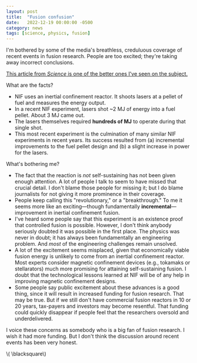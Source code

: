 ```yaml
---
layout: post
title:  "Fusion confusion"
date:   2022-12-19 00:00:00 -0500
category: news 
tags: [science, physics, fusion] 
---
```


I'm bothered by some of the media's breathless, creduluous coverage of recent events in fusion research.
People are too excited; they're taking away incorrect conclusions.

[This article from _Science_ is one of the better ones I've seen on the subject.](https://www.science.org/content/article/historic-explosion-long-sought-fusion-breakthrough)

What are the facts?

* NIF uses an inertial confinement reactor. It shoots lasers at a pellet of fuel and measures the energy output. 
* In a recent NIF experiment, lasers shot ~2 MJ of energy into a fuel pellet. About 3 MJ came out.
* The lasers themselves required **hundreds of MJ** to operate during that single shot.
* This most recent experiment is the culmination of many similar NIF experiments in recent years.
  Its success resulted from (a) incremental improvements to the fuel pellet design and (b) a slight increase in power for the lasers.

What's bothering me?

* The fact that the reaction is _not_ self-sustaining has not been given enough attention.
  A lot of people I talk to seem to have missed that crucial detail. 
  I don't blame those people for missing it; but I do blame journalists for not giving it more prominence in their coverage. 
* People keep calling this "revolutionary," or a "breakthrough." To me it seems more like an exciting&mdash;though fundamentally **incremental**&mdash;improvement in inertial confinement fusion.
* I've heard some people say that this experiment is an existence proof that controlled fusion is possible.
  However, I don't think anybody seriously doubted it was possible in the first place.
  The physics was never in doubt; it has always been fundamentally an engineering problem.
  And _most_ of the engineering challenges remain unsolved.
* A lot of the excitement seems misplaced, given that economically viable fusion energy is unlikely to come from an inertial confinement reactor. Most experts consider magnetic confinement devices (e.g., tokamaks or stellarators) much more promising for attaining self-sustaining fusion. I doubt that the technological lessons learned at NIF will be of any help in improving magnetic confinement designs.
* Some people say public excitement about these advances is a good thing, since it will result in increased funding for fusion research.
  That may be true. 
  But if we still don't have commercial fusion reactors in 10 or 20 years, tax-payers and investors may become resentful.
  That funding could quickly disappear if people feel that the researchers oversold and underdelivered. 

I voice these concerns as somebody who is a big fan of fusion research.
I wish it had more funding.
But I don't think the discussion around recent events has been very honest.

\\( \blacksquare\\)  

